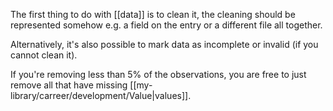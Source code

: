 The first thing to do with [[data]] is to clean it, the cleaning should be represented somehow e.g. a field on the entry or a different file all together.

Alternatively, it's also possible to mark data as incomplete or invalid (if you cannot clean it).

If you're removing less than 5% of the observations, you are free to just remove all that have missing [[my-library/carreer/development/Value|values]].
